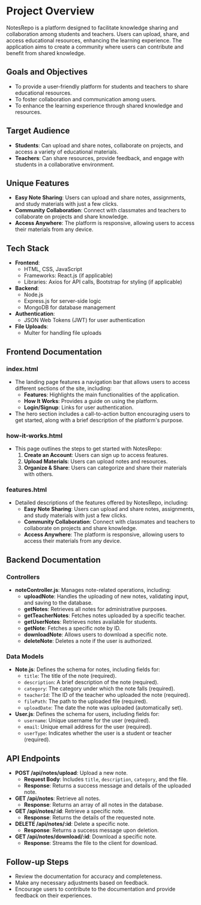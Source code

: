 # Project Overview
NotesRepo is a platform designed to facilitate knowledge sharing and collaboration among students and teachers. Users can upload, share, and access educational resources, enhancing the learning experience. The application aims to create a community where users can contribute and benefit from shared knowledge. 

## Goals and Objectives
- To provide a user-friendly platform for students and teachers to share educational resources.
- To foster collaboration and communication among users.
- To enhance the learning experience through shared knowledge and resources.

## Target Audience
- **Students**: Can upload and share notes, collaborate on projects, and access a variety of educational materials.
- **Teachers**: Can share resources, provide feedback, and engage with students in a collaborative environment.

## Unique Features
- **Easy Note Sharing**: Users can upload and share notes, assignments, and study materials with just a few clicks.
- **Community Collaboration**: Connect with classmates and teachers to collaborate on projects and share knowledge.
- **Access Anywhere**: The platform is responsive, allowing users to access their materials from any device.

## Tech Stack
- **Frontend**: 
  - HTML, CSS, JavaScript
  - Frameworks: React.js (if applicable)
  - Libraries: Axios for API calls, Bootstrap for styling (if applicable)
- **Backend**: 
  - Node.js
  - Express.js for server-side logic
  - MongoDB for database management
- **Authentication**: 
  - JSON Web Tokens (JWT) for user authentication
- **File Uploads**: 
  - Multer for handling file uploads

## Frontend Documentation
### index.html
- The landing page features a navigation bar that allows users to access different sections of the site, including:
  - **Features**: Highlights the main functionalities of the application.
  - **How It Works**: Provides a guide on using the platform.
  - **Login/Signup**: Links for user authentication.
- The hero section includes a call-to-action button encouraging users to get started, along with a brief description of the platform's purpose.

### how-it-works.html
- This page outlines the steps to get started with NotesRepo:
  1. **Create an Account**: Users can sign up to access features.
  2. **Upload Materials**: Users can upload notes and resources.
  3. **Organize & Share**: Users can categorize and share their materials with others.

### features.html
- Detailed descriptions of the features offered by NotesRepo, including:
  - **Easy Note Sharing**: Users can upload and share notes, assignments, and study materials with just a few clicks.
  - **Community Collaboration**: Connect with classmates and teachers to collaborate on projects and share knowledge.
  - **Access Anywhere**: The platform is responsive, allowing users to access their materials from any device.

## Backend Documentation
### Controllers
- **noteController.js**: Manages note-related operations, including:
  - **uploadNote**: Handles the uploading of new notes, validating input, and saving to the database.
  - **getNotes**: Retrieves all notes for administrative purposes.
  - **getTeacherNotes**: Fetches notes uploaded by a specific teacher.
  - **getUserNotes**: Retrieves notes available for students.
  - **getNote**: Fetches a specific note by ID.
  - **downloadNote**: Allows users to download a specific note.
  - **deleteNote**: Deletes a note if the user is authorized.

### Data Models
- **Note.js**: Defines the schema for notes, including fields for:
  - `title`: The title of the note (required).
  - `description`: A brief description of the note (required).
  - `category`: The category under which the note falls (required).
  - `teacherId`: The ID of the teacher who uploaded the note (required).
  - `filePath`: The path to the uploaded file (required).
  - `uploadDate`: The date the note was uploaded (automatically set).
- **User.js**: Defines the schema for users, including fields for:
  - `username`: Unique username for the user (required).
  - `email`: Unique email address for the user (required).
  - `userType`: Indicates whether the user is a student or teacher (required).

## API Endpoints
- **POST /api/notes/upload**: Upload a new note.
  - **Request Body**: Includes `title`, `description`, `category`, and the file.
  - **Response**: Returns a success message and details of the uploaded note.
- **GET /api/notes**: Retrieve all notes.
  - **Response**: Returns an array of all notes in the database.
- **GET /api/notes/:id**: Retrieve a specific note.
  - **Response**: Returns the details of the requested note.
- **DELETE /api/notes/:id**: Delete a specific note.
  - **Response**: Returns a success message upon deletion.
- **GET /api/notes/download/:id**: Download a specific note.
  - **Response**: Streams the file to the client for download.

## Follow-up Steps
- Review the documentation for accuracy and completeness.
- Make any necessary adjustments based on feedback.
- Encourage users to contribute to the documentation and provide feedback on their experiences.
